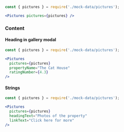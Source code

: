 ```jsx
const { pictures } = require('./mock-data/pictures');

<Pictures pictures={pictures} />
```

### Content

#### Heading in gallery modal

```jsx
const { pictures } = require('./mock-data/pictures');

<Pictures
  pictures={pictures}
  propertyName="The Cat House"
  ratingNumber={4.3}
/>
```


#### Strings

```jsx
const { pictures } = require('./mock-data/pictures');

<Pictures
  pictures={pictures}
  headingText="Photos of the property"
  linkText="Click here for more"
/>
```

